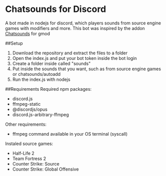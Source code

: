 # Chatsounds for Discord
 A bot made in nodejs for discord, which players sounds from source engine games with modifiers and more.
 This bot was inspired by the addon [Chatsounds](https://github.com/Metastruct/garrysmod-chatsounds) for gmod
 
 ##Setup
 1. Download the repository and extract the files to a folder
 2. Open the index.js and put your bot token inside the bot login
 3. Create a folder inside called "sounds"
 4. Put inside the sounds that you want, such as from source engine games or chatsounds/autoadd
 5. Run the index.js with nodejs

##Requirements
Required npm packages:
* discord.js
* ffmpeg-static
* @discordjs/opus
* discord.js-arbitrary-ffmpeg

Other requirements:
* ffmpeg command available in your OS terminal (syscall)

Instaled source games:
* Half-Life 2
* Team Fortress 2
* Counter Strike: Source
* Counter Strike: Global Offensive

